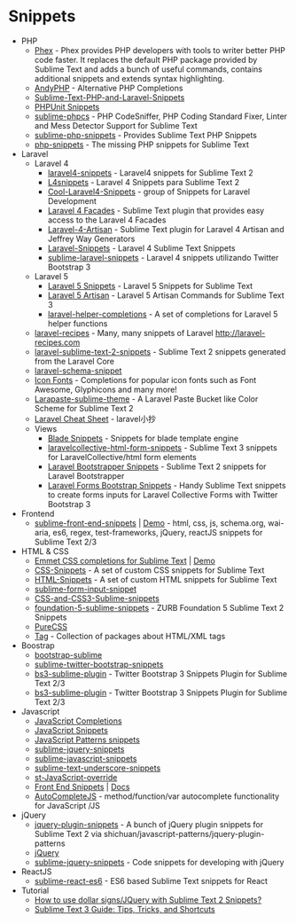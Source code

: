 # Snippets
- PHP
    - [Phex](https://florian.ec/phex/) - Phex provides PHP developers with tools to writer better PHP code faster. It replaces the default PHP package provided by Sublime Text and adds a bunch of useful commands, contains additional snippets and extends syntax highlighting.
    - [AndyPHP](https://goo.gl/ghKnZJ) - Alternative PHP Completions
    - [Sublime-Text-PHP-and-Laravel-Snippets](http://goo.gl/O5rgQ6)
    - [PHPUnit Snippets](http://goo.gl/sCktRi)
    - [sublime-phpcs](http://goo.gl/rAeO1w) - PHP CodeSniffer, PHP Coding Standard Fixer, Linter and Mess Detector Support for Sublime Text
    - [sublime-php-snippets](https://goo.gl/0xojK3) - Provides Sublime Text PHP Snippets
    - [php-snippets](http://goo.gl/40lg0U) - The missing PHP snippets for Sublime Text
- Laravel
    - Laravel 4
        - [laravel4-snippets](http://goo.gl/3l4935) - Laravel4 snippets for Sublime Text 2
        - [L4snippets](http://goo.gl/3N74WD) - Laravel 4 Snippets para Sublime Text 2
        - [Cool-Laravel4-Snippets](http://goo.gl/5n19m5) - group of Snippets for Laravel Development
        - [Laravel 4 Facades](https://goo.gl/Glx1TQ) - Sublime Text plugin that provides easy access to the Laravel 4 Facades
        - [Laravel-4-Artisan](https://goo.gl/g3A8Vm) - Sublime Text plugin for Laravel 4 Artisan and Jeffrey Way Generators
        - [Laravel-Snippets](http://goo.gl/Iz32pq) - Laravel 4 Sublime Text Snippets
        - [sublime-laravel-snippets](http://goo.gl/Xgp3J5) - Laravel 4 snippets utilizando Twitter Bootstrap 3
    - Laravel 5
        - [Laravel 5 Snippets](https://goo.gl/7Sri6o) - Laravel 5 Snippets for Sublime Text
        - [Laravel 5 Artisan](https://goo.gl/5sYbHK) - Laravel 5 Artisan Commands for Sublime Text 3
        - [laravel-helper-completions](https://goo.gl/XFihRP) - A set of completions for Laravel 5 helper functions
    - [laravel-recipes](http://goo.gl/5eh0Yt) - Many, many snippets of Laravel http://laravel-recipes.com
    - [laravel-sublime-text-2-snippets](http://goo.gl/VrpJDe) - Sublime Text 2 snippets generated from the Laravel Core
    - [laravel-schema-snippet](http://goo.gl/4EYczi)
    - [Icon Fonts](http://goo.gl/UwOvUH) - Completions for popular icon fonts such as Font Awesome, Glyphicons and many more!
    - [Larapaste-sublime-theme](https://goo.gl/GNvJ0z) - A Laravel Paste Bucket like Color Scheme for Sublime Text 2
    - [Laravel Cheat Sheet](https://goo.gl/brqJeX) - laravel小抄
    - Views
        - [Blade Snippets](http://goo.gl/KvqTww) - Snippets for blade template engine
        - [laravelcollective-html-form-snippets](https://goo.gl/Gh1kGg) - Sublime Text 3 snippets for LaravelCollective/html form elements
        - [Laravel Bootstrapper Snippets](https://goo.gl/zetlbH) - Sublime Text 2 snippets for Laravel Bootstrapper
        - [Laravel Forms Bootstrap Snippets](https://goo.gl/yPAacl) - Handy Sublime Text snippets to create forms inputs for Laravel Collective Forms with Twitter Bootstrap 3
- Frontend
    - [sublime-front-end-snippets](https://goo.gl/GF1xDf) | [Demo](https://goo.gl/ZAYPzy) - html, css, js, schema.org, wai-aria, es6, regex, test-frameworks, jQuery, reactJS snippets for Sublime Text 2/3
- HTML & CSS
    - [Emmet CSS completions for Sublime Text](https://goo.gl/bggWnb) | [Demo](http://goo.gl/cgJBbi)
    - [CSS-Snippets](http://goo.gl/3MWxpq) - A set of custom CSS snippets for Sublime Text
    - [HTML-Snippets](http://goo.gl/jen2PN) - A set of custom HTML snippets for Sublime Text
    - [sublime-form-input-snippet](http://goo.gl/zZnXw6)
    - [CSS-and-CSS3-Sublime-snippets](http://goo.gl/YgAfCS)
    - [foundation-5-sublime-snippets](http://goo.gl/Q2hURU) - ZURB Foundation 5 Sublime Text 2 Snippets
    - [PureCSS](http://goo.gl/jG2Pdh)
    - [Tag](http://goo.gl/lZ8sq2) - Collection of packages about HTML/XML tags
- Boostrap
    - [bootstrap-sublime](http://goo.gl/Y8RgqH)
    - [sublime-twitter-bootstrap-snippets](http://goo.gl/U1Njzf)
    - [bs3-sublime-plugin](http://goo.gl/m3JC1t) - Twitter Bootstrap 3 Snippets Plugin for Sublime Text 2/3
    - [bs3-sublime-plugin](https://goo.gl/Zw44bz) - Twitter Bootstrap 3 Snippets Plugin for Sublime Text 2/3
- Javascript
    - [JavaScript Completions](https://goo.gl/e9Qx0e)
    - [JavaScript Snippets](http://goo.gl/mqkZPT)
    - [JavaScript Patterns snippets](http://goo.gl/WHXebc)
    - [sublime-jquery-snippets](http://goo.gl/oh97bZ)
    - [sublime-javascript-snippets](http://goo.gl/z48ARw)
    - [sublime-text-underscore-snippets](http://goo.gl/ijQolZ)
    - [st-JavaScript-override](http://goo.gl/uZ3DSP)
    - [Front End Snippets](http://goo.gl/TQsIIi) | [Docs](http://goo.gl/IruWun)
    - [AutoCompleteJS](https://goo.gl/PRJlS0) - method/function/var autocomplete functionality for JavaScript /JS
- jQuery
    - [jquery-plugin-snippets](http://goo.gl/NNVXML) - A bunch of jQuery plugin snippets for Sublime Text 2 via shichuan/javascript-patterns/jquery-plugin-patterns
    - [jQuery](http://goo.gl/oqD4ls)
    - [sublime-jquery-snippets](https://goo.gl/qF3db3) - Code snippets for developing with jQuery
- ReactJS
    - [sublime-react-es6](https://goo.gl/Qji2Ja) - ES6 based Sublime Text snippets for React
- Tutorial
    - [How to use dollar signs/JQuery with Sublime Text 2 Snippets?](http://goo.gl/WlZx2m)
    - [Sublime Text 3 Guide: Tips, Tricks, and Shortcuts](https://goo.gl/ZdnEZY)
